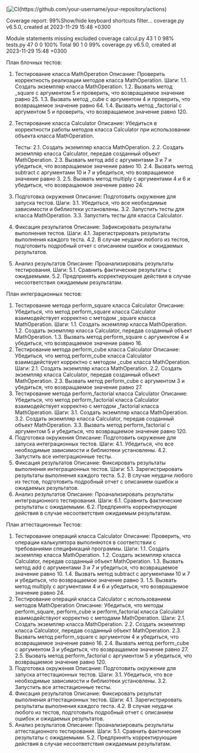 [![CI](https://github.com/Anatoliy2001/(https://github.com/Anatoliy2001/calculatorWhithTests)/workflows/CI/badge.svg)(https://github.com/your-username/your-repository/actions)

Coverage report: 99%Show/hide keyboard shortcuts
filter...
coverage.py v6.5.0, created at 2023-11-29 15:48 +0300

Module	statements	missing	excluded	coverage
calcul.py	43	1	0	98%
tests.py	47	0	0	100%
Total	90	1	0	99%
coverage.py v6.5.0, created at 2023-11-29 15:48 +0300

План блочных тестов:

1. Тестирование класса MathOperation
   Описание: Проверить корректность реализации методов класса MathOperation.
   Шаги: 1.1. Создать экземпляр класса MathOperation. 1.2. Вызвать метод \_square с аргументом 5 и проверить, что возвращаемое значение равно 25. 1.3. Вызвать метод \_cube с аргументом 4 и проверить, что возвращаемое значение равно 64. 1.4. Вызвать метод \_factorial с аргументом 5 и проверить, что возвращаемое значение равно 120.
2. Тестирование класса Calculator
   Описание: Убедиться в корректности работы методов класса Calculator при использовании объекта класса MathOperation.
   
   Тесты:
   2.1. Создать экземпляр класса MathOperation.
   2.2. Создать экземпляр класса Calculator, передав созданный объект MathOperation.
   2.3. Вызвать метод add с аргументами 3 и 7 и убедиться, что возвращаемое значение равно 10.
   2.4. Вызвать метод subtract с аргументами 10 и 7 и убедиться, что возвращаемое значение равно 3.
   2.5. Вызвать метод multiply с аргументами 4 и 6 и убедиться, что возвращаемое значение равно 24.
4. Подготовка окружения
   Описание: Подготовить окружение для запуска тестов.
   Шаги: 3.1. Убедиться, что все необходимые зависимости и библиотеки установлены. 3.2. Запустить тесты для класса MathOperation. 3.3. Запустить тесты для класса Calculator.
5. Фиксация результатов
   Описание: Зафиксировать результаты выполнения тестов.
   Шаги: 4.1. Зарегистрировать результаты выполнения каждого теста. 4.2. В случае неудачи любого из тестов, подготовить подробный отчет с описанием ошибок и ожидаемых результатов.
6. Анализ результатов
   Описание: Проанализировать результаты тестирования.
   Шаги: 5.1. Сравнить фактические результаты с ожидаемыми. 5.2. Предпринять корректирующие действия в случае несоответствия ожидаемым результатам.

План интеграционных тестов:

1. Тестирование метода perform_square класса Calculator
   Описание: Убедиться, что метод perform_square класса Calculator взаимодействует корректно с методом \_square класса MathOperation.
   Шаги: 1.1. Создать экземпляр класса MathOperation. 1.2. Создать экземпляр класса Calculator, передав созданный объект MathOperation. 1.3. Вызвать метод perform_square с аргументом 4 и убедиться, что возвращаемое значение равно 16.
2. Тестирование метода perform_cube класса Calculator
   Описание: Убедиться, что метод perform_cube класса Calculator взаимодействует корректно с методом \_cube класса MathOperation.
   Шаги: 2.1. Создать экземпляр класса MathOperation. 2.2. Создать экземпляр класса Calculator, передав созданный объект MathOperation. 2.3. Вызвать метод perform_cube с аргументом 3 и убедиться, что возвращаемое значение равно 27.
3. Тестирование метода perform_factorial класса Calculator
   Описание: Убедиться, что метод perform_factorial класса Calculator взаимодействует корректно с методом \_factorial класса MathOperation.
   Шаги: 3.1. Создать экземпляр класса MathOperation. 3.2. Создать экземпляр класса Calculator, передав созданный объект MathOperation. 3.3. Вызвать метод perform_factorial с аргументом 5 и убедиться, что возвращаемое значение равно 120.
4. Подготовка окружения
   Описание: Подготовить окружение для запуска интеграционных тестов.
   Шаги: 4.1. Убедиться, что все необходимые зависимости и библиотеки установлены. 4.2. Запустить все интеграционные тесты.
5. Фиксация результатов
   Описание: Фиксировать результаты выполнения интеграционных тестов.
   Шаги: 5.1. Зарегистрировать результаты выполнения каждого теста. 5.2. В случае неудачи любого из тестов, подготовить подробный отчет с описанием ошибок и ожидаемых результатов.
6. Анализ результатов
   Описание: Проанализировать результаты интеграционного тестирования.
   Шаги: 6.1. Сравнить фактические результаты с ожидаемыми. 6.2. Предпринять корректирующие действия в случае несоответствия ожидаемым результатам.

План аттестационных Тестов:

1. Тестирование операций класса Calculator
   Описание: Проверить, что операции калькулятора выполняются в соответствии с требованиями спецификаций программы.
   Шаги: 1.1. Создать экземпляр класса MathOperation. 1.2. Создать экземпляр класса Calculator, передав созданный объект MathOperation. 1.3. Вызвать метод add с аргументами 3 и 7 и убедиться, что возвращаемое значение равно 10. 1.4. Вызвать метод subtract с аргументами 10 и 7 и убедиться, что возвращаемое значение равно 3. 1.5. Вызвать метод multiply с аргументами 4 и 6 и убедиться, что возвращаемое значение равно 24.
2. Тестирование операций класса Calculator с использованием методов MathOperation
   Описание: Убедиться, что методы perform_square, perform_cube и perform_factorial класса Calculator взаимодействуют корректно с методами MathOperation.
   Шаги: 2.1. Создать экземпляр класса MathOperation. 2.2. Создать экземпляр класса Calculator, передав созданный объект MathOperation. 2.3. Вызвать метод perform_square с аргументом 4 и убедиться, что возвращаемое значение равно 16. 2.4. Вызвать метод perform_cube с аргументом 3 и убедиться, что возвращаемое значение равно 27. 2.5. Вызвать метод perform_factorial с аргументом 5 и убедиться, что возвращаемое значение равно 120.
3. Подготовка окружения
   Описание: Подготовить окружение для запуска аттестационных тестов.
   Шаги: 3.1. Убедиться, что все необходимые зависимости и библиотеки установлены. 3.2. Запустить все аттестационные тесты.
4. Фиксация результатов
   Описание: Фиксировать результат выполнения аттестационных тестов.
   Шаги: 4.1. Зарегистрировать результаты выполнения каждого теста. 4.2. В случае неудачи любого из тестов, подготовить подробный отчет с описанием ошибок и ожидаемых результатов.
5. Анализ результатов
   Описание: Проанализировать результаты аттестационного тестирования.
   Шаги: 5.1. Сравнить фактические результаты с ожидаемыми. 5.2. Предпринять корректирующие действия в случае несоответствия ожидаемым результатам.
